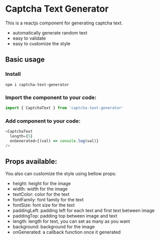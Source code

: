 Captcha Text Generator
===
This is a reactjs component for generating captcha text.
 - automatically generate random text
 - easy to validate
 - easy to customize the style

## Basic usage
### Install
```
npm i captcha-text-generator
```
### Import the component to your code:
```js
import { CaptchaText } from 'captcha-text-generator'
```
### Add component to your code:
```js
<CaptchaText
  length={5}
  onGenerated={(val) => console.log(val)}
/>
```

## Props available:
You also can customize the style using bellow props: 

- height: height for the image
- width: width for the image
- textColor: color for the text
- fontFamily: font family for the text
- fontSize: font size for the text
- paddingLeft: padding left for each text and first text between image
- paddingTop: padding top between image and text
- length: length for text, you can set as many as you want
- background: background for the image
- onGenerated: a callback function once it generated
